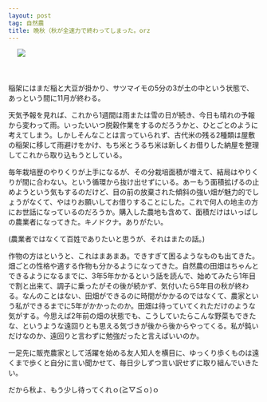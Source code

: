 ```yaml
---
layout: post
tag: 自然農
title: 晩秋（秋が全速力で終わってしまった。orz
---
```

　
![](https://farm5.staticflickr.com/4154/5201157474_588d67356e.jpg)

　

稲架にはまだ稲と大豆が掛かり、サツマイモの5分の3が土の中という状態で、あっという間に11月が終わる。

天気予報を見れば、これから1週間は雨または雪の日が続き、今日も晴れの予報から変わって雨。いったいいつ脱穀作業をするのだろうかと、ひとごとのように考えてしまう。しかしそんなことは言っていられず、古代米の残る2種類は屋敷の稲架に移して雨避けをかけ、もち米とうるち米は新しくお借りした納屋を整理してこれから取り込もうとしている。

毎年栽培歴のやりくりが上手になるが、その分栽培面積が増えて、結局はやりくりが間に合わない。という循環から抜け出せずにいる。あーもう面積拡げるの止めようという気もするのだけど、目の前の放棄された傾斜の強い畑が魅力的でしょうがなくて、やはりお願いしてお借りすることにした。これで何人の地主の方にお世話になっているのだろうか。購入した農地も含めて、面積だけはいっぱしの農業者になってきた。キノドクナ。ありがたい。

(農業者ではなくて百姓でありたいと思うが、それはまたの話。)

作物の方はというと、これはまあまあ。できすぎて困るようなものも出てきた。畑ごとの性格や適する作物も分かるようになってきた。自然農の田畑はちゃんとできるようになるまでに、3年5年かかるという話を読んで、始めてみたら1年目で割と出来て、調子に乗ったがその後が続かず、気付いたら5年目の秋が終わる。なんのことはない、田畑ができるのに時間がかかるのではなくて、農家という私ができるまでに5年がかかったのか。田畑は待っていてくれただけのような気がする。今思えば2年前の畑の状態でも、こうしていたらこんな野菜もできたな、というような遠回りとも思える気づきが後から後からやってくる。私が鈍いだけなのか、遠回りと言わずに勉強だったと言えばいいのか。

一足先に販売農家として活躍を始める友人知人を横目に、ゆっくり歩くものは遠くまで歩くと自分に言い聞かせて、毎日少しずつ言い訳せずに取り組んでいきたい。

だから秋よ、もう少し待ってくれｏ(≧▽≦ｏ)ｏ


